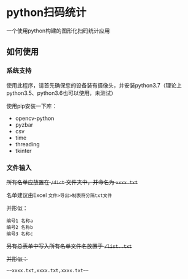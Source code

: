 # python扫码统计
一个使用python构建的图形化扫码统计应用

## 如何使用

### 系统支持

使用此程序，请首先确保您的设备装有摄像头，并安装python3.7（理论上python3.5、python3.6也可以使用，未测试）

使用pip安装一下库：

- opencv-python
- pyzbar
- csv
- time
- threading
- tkinter

### 文件输入

~~所有名单应放置在 `/dict` 文件夹中，并命名为 `xxxx.txt`~~

名单建议由Excel `文件>导出>制表符分隔txt文件`

并形似：
``` 
编号1 名称a
编号2 名称b
编号3 名称c
```

~~另有总表单中写入所有名单文件名放置于 `/list..txt`~~

~~并形似：~~
``` 
~~xxxx.txt,xxxx.txt,xxxx.txt~~
```


## 
